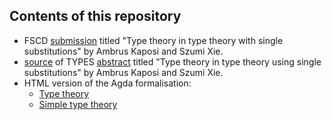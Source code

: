 ## Contents of this repository

* FSCD [submission](https://raw.githubusercontent.com/szumixie/single-subst/main/fscd/p.pdf) titled "Type theory in type theory with single substitutions" by Ambrus Kaposi and Szumi Xie.
* [source](types_2024/abstract.tex) of TYPES [abstract](https://types2024.itu.dk/abstracts.pdf#page=80) titled "Type theory in type theory using single substitutions" by Ambrus Kaposi and Szumi Xie.
* HTML version of the Agda formalisation:
    * [Type theory](https://szumixie.github.io/single-subst/TT.index.html)
    * [Simple type theory](https://szumixie.github.io/single-subst/STT.index.html)
